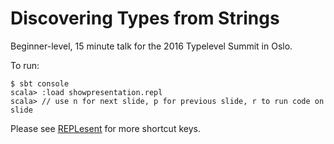 Discovering Types from Strings
==============================

Beginner-level, 15 minute talk for the 2016 Typelevel Summit in Oslo.

To run:

```
$ sbt console
scala> :load showpresentation.repl
scala> // use n for next slide, p for previous slide, r to run code on slide
```

Please see [REPLesent](https://github.com/marconilanna/REPLesent) for more
shortcut keys.
